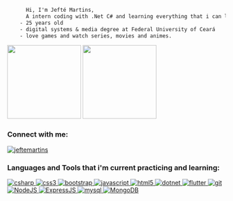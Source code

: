 

```diff
      Hi, I'm Jefté Martins,
      A intern coding with .Net C# and learning everything that i can learn
    - 25 years old
    - digital systems & media degree at Federal University of Ceará
    - love games and watch series, movies and animes.
```


<div>
  <img height="170em" src="https://github-readme-stats.vercel.app/api?username=jeftemartins&show_icons=true&theme=algolia&include_all_commits=true&count_private=true"/>
  <img height="170em" src="https://github-readme-stats.vercel.app/api/top-langs/?username=jeftemartins&layout=compact&langs_count=7&theme=algolia"/>
</div>

<h3 align="left">Connect with me:</h3>
<p align="left">
<a href="https://linkedin.com/in/jeftemartins" target="blank"><img align="center" src="https://img.shields.io/badge/linkedin-%230077B5.svg?style=for-the-badge&logo=linkedin&logoColor=white" alt="jeftemartins" /></a>
</p>


<h3 align="left">Languages and Tools that i'm current practicing and learning:</h3>
<p align="left"> <a href="https://www.w3schools.com/cs/" target="_blank" rel="noreferrer"> <img src="https://img.shields.io/badge/c%23-%23239120.svg?style=for-the-badge&logo=c-sharp&logoColor=white" alt="csharp" /> </a> 
  
<a href="https://www.w3schools.com/css/" target="_blank" rel="noreferrer"> 
<img src="https://img.shields.io/badge/css3-%231572B6.svg?style=for-the-badge&logo=css3&logoColor=white" alt="css3"/> </a>
  
<a href="https://getbootstrap.com" target="_blank" rel="noreferrer"> 
<img src="https://img.shields.io/badge/bootstrap-%23563D7C.svg?style=for-the-badge&logo=bootstrap&logoColor=white" alt="bootstrap"/> </a>
  
<a href="https://www.w3schools.com/js/" target="_blank" rel="noreferrer"> 
<img src="https://img.shields.io/badge/javascript-%23323330.svg?style=for-the-badge&logo=javascript&logoColor=%23F7DF1E" alt="javascript"/>
  
<a href="https://www.w3.org/html/" target="_blank" rel="noreferrer"> 
<img src="https://img.shields.io/badge/html5-%23E34F26.svg?style=for-the-badge&logo=html5&logoColor=white" alt="html5"/>   
  
<a href="https://dotnet.microsoft.com/" target="_blank" rel="noreferrer"> 
<img src="https://img.shields.io/badge/.NET-5C2D91?style=for-the-badge&logo=.net&logoColor=white" alt="dotnet"/> </a> 
  
<a href="https://flutter.dev" target="_blank" rel="noreferrer"> 
<img src="https://img.shields.io/badge/Flutter-%2302569B.svg?style=for-the-badge&logo=Flutter&logoColor=white" alt="flutter"/> </a> 
  
<a href="https://git-scm.com/" target="_blank" rel="noreferrer"> 
<img src="https://img.shields.io/badge/git-%23F05033.svg?style=for-the-badge&logo=git&logoColor=white" alt="git" /> </a> 
  
<a href="https://expressjs.com/pt-br/" target="_blank" rel="noreferrer"> 
<img src="https://img.shields.io/badge/node.js-6DA55F?style=for-the-badge&logo=node.js&logoColor=white" alt="NodeJS" /> </a> 
  
<a href="https://expressjs.com/pt-br/" target="_blank" rel="noreferrer"> 
<img src="https://img.shields.io/badge/express.js-%23404d59.svg?style=for-the-badge&logo=express&logoColor=%2361DAFB" alt="ExpressJS" /> </a> 
  
<a href="https://www.microsoft.com/pt-br/sql-server/sql-server-downloads" target="_blank" rel="noreferrer"> 
<img src="https://img.shields.io/badge/Microsoft%20SQL%20Sever-CC2927?style=for-the-badge&logo=microsoft%20sql%20server&logoColor=white" alt="mysql"/> </a> 
  
<a href="www.mongodb.com/" target="_blank" rel="noreferrer"> 
<img src="https://img.shields.io/badge/MongoDB-%234ea94b.svg?style=for-the-badge&logo=mongodb&logoColor=white" alt="MongoDB"/> </a> 

</p>

